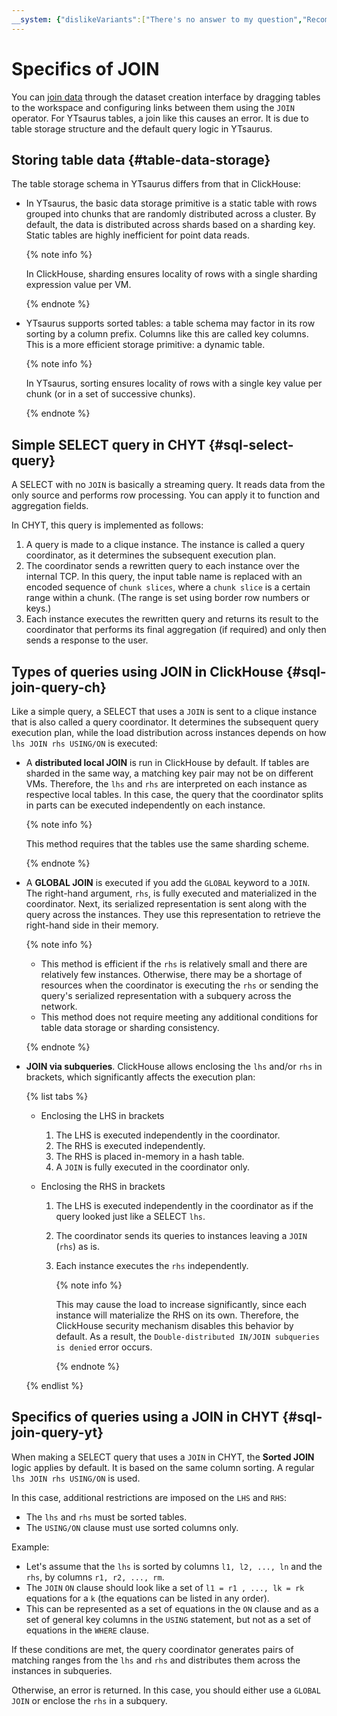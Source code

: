 ```yaml
---
__system: {"dislikeVariants":["There's no answer to my question","Recommendations aren't helpful","Content does not match the title","Other"]}
---
```

# Specifics of JOIN

You can [join data](../../dataset/join-data.md) through the dataset creation interface by dragging tables to the workspace and configuring links between them using the `JOIN` operator. For YTsaurus tables, a join like this causes an error. It is due to table storage structure and the default query logic in YTsaurus.

## Storing table data {#table-data-storage}

The table storage schema in YTsaurus differs from that in ClickHouse:

* In YTsaurus, the basic data storage primitive is a static table with rows grouped into chunks that are randomly distributed across a cluster. By default, the data is distributed across shards based on a sharding key. Static tables are highly inefficient for point data reads.

   {% note info %}

   In ClickHouse, sharding ensures locality of rows with a single sharding expression value per VM.

   {% endnote %}

* YTsaurus supports sorted tables: a table schema may factor in its row sorting by a column prefix. Columns like this are called key columns. This is a more efficient storage primitive: a dynamic table.

   {% note info %}

   In YTsaurus, sorting ensures locality of rows with a single key value per chunk (or in a set of successive chunks).

   {% endnote %}

## Simple SELECT query in CHYT {#sql-select-query}

A SELECT with no `JOIN` is basically a streaming query. It reads data from the only source and performs row processing. You can apply it to function and aggregation fields.

In CHYT, this query is implemented as follows:

1. A query is made to a clique instance. The instance is called a query coordinator, as it determines the subsequent execution plan.
1. The coordinator sends a rewritten query to each instance over the internal TCP. In this query, the input table name is replaced with an encoded sequence of `chunk slices`, where a `chunk slice` is a certain range within a chunk. (The range is set using border row numbers or keys.)
1. Each instance executes the rewritten query and returns its result to the coordinator that performs its final aggregation (if required) and only then sends a response to the user.

## Types of queries using JOIN in ClickHouse {#sql-join-query-ch}

Like a simple query, a SELECT that uses a `JOIN` is sent to a clique instance that is also called a query coordinator. It determines the subsequent query execution plan, while the load distribution across instances depends on how `lhs JOIN rhs USING/ON` is executed:

* A **distributed local JOIN** is run in ClickHouse by default. If tables are sharded in the same way, a matching key pair may not be on different VMs. Therefore, the `lhs` and `rhs` are interpreted on each instance as respective local tables. In this case, the query that the coordinator splits in parts can be executed independently on each instance.

   {% note info %}

   This method requires that the tables use the same sharding scheme.

   {% endnote %}

* A **GLOBAL JOIN** is executed if you add the `GLOBAL` keyword to a `JOIN`. The right-hand argument, `rhs`, is fully executed and materialized in the coordinator. Next, its serialized representation is sent along with the query across the instances. They use this representation to retrieve the right-hand side in their memory.

   {% note info %}

   * This method is efficient if the `rhs` is relatively small and there are relatively few instances. Otherwise, there may be a shortage of resources when the coordinator is executing the `rhs` or sending the query's serialized representation with a subquery across the network.
   * This method does not require meeting any additional conditions for table data storage or sharding consistency.

   {% endnote %}

* **JOIN via subqueries**. ClickHouse allows enclosing the `lhs` and/or `rhs` in brackets, which significantly affects the execution plan:

   {% list tabs %}

   - Enclosing the LHS in brackets

      1. The LHS is executed independently in the coordinator.
      1. The RHS is executed independently.
      1. The RHS is placed in-memory in a hash table.
      1. A `JOIN` is fully executed in the coordinator only.

   - Enclosing the RHS in brackets

      1. The LHS is executed independently in the coordinator as if the query looked just like a SELECT `lhs`.
      1. The coordinator sends its queries to instances leaving a `JOIN` (`rhs`) as is.
      1. Each instance executes the `rhs` independently.

         {% note info %}

         This may cause the load to increase significantly, since each instance will materialize the RHS on its own. Therefore, the ClickHouse security mechanism disables this behavior by default. As a result, the `Double-distributed IN/JOIN subqueries is denied` error occurs.

         {% endnote %}

   {% endlist %}

## Specifics of queries using a JOIN in CHYT {#sql-join-query-yt}

When making a SELECT query that uses a `JOIN` in CHYT, the **Sorted JOIN** logic applies by default. It is based on the same column sorting. A regular `lhs JOIN rhs USING/ON` is used.

In this case, additional restrictions are imposed on the `LHS` and `RHS`:

* The `lhs` and `rhs` must be sorted tables.
* The `USING/ON` clause must use sorted columns only.

Example:

* Let's assume that the `lhs` is sorted by columns `l1, l2, ..., ln` and the `rhs`, by columns `r1, r2, ..., rm`.
* The `JOIN` `ON` clause should look like a set of `l1 = r1 , ..., lk = rk` equations for a `k` (the equations can be listed in any order).
* This can be represented as a set of equations in the `ON` clause and as a set of general key columns in the `USING` statement, but not as a set of equations in the `WHERE` clause.

If these conditions are met, the query coordinator generates pairs of matching ranges from the `lhs` and `rhs` and distributes them across the instances in subqueries.

Otherwise, an error is returned. In this case, you should either use a `GLOBAL JOIN` or enclose the `rhs` in a subquery.
